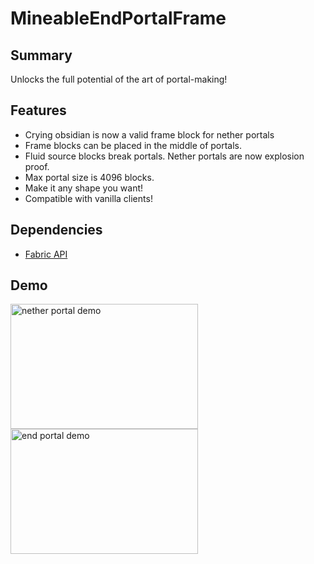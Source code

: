 # MineableEndPortalFrame
## Summary
Unlocks the full potential of the art of portal-making!
## Features
- Crying obsidian is now a valid frame block for nether portals
- Frame blocks can be placed in the middle of portals.
- Fluid source blocks break portals. Nether portals are now explosion proof.
- Max portal size is 4096 blocks.
- Make it any shape you want!
- Compatible with vanilla clients!
## Dependencies
- [Fabric API](https://modrinth.com/mod/fabric-api)
## Demo
<img src="https://github.com/crdtrd/FlexiblePortals/blob/master/showcase/netherportal.gif" width="300" height="200"  alt="nether portal demo"/>
<img src="https://github.com/crdtrd/FlexiblePortals/blob/master/showcase/endportal.gif" width="300" height="200"  alt="end portal demo"/>
